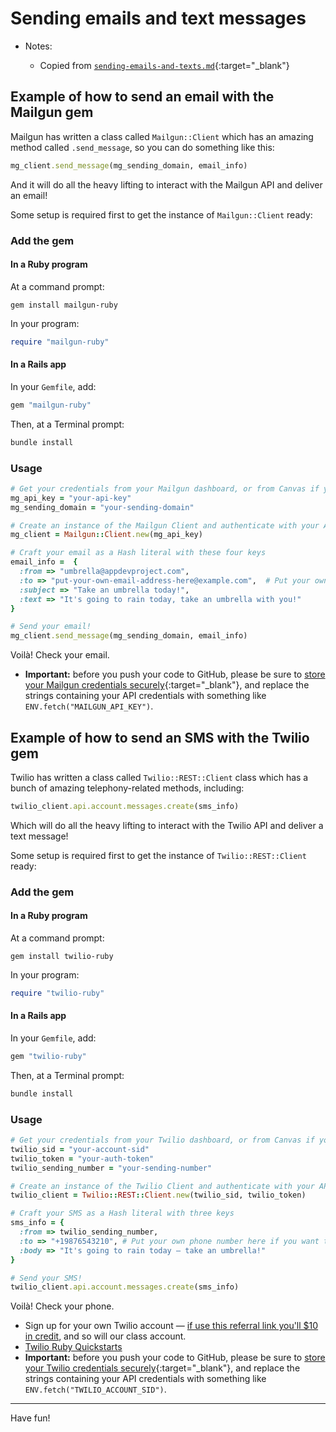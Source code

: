 # Sending emails and text messages

- Notes:

  - Copied from [`sending-emails-and-texts.md`](https://github.com/firstdraft/appdev-chapters/blob/benp-edits/sending-emails-and-texts.md){:target="_blank"}

## Example of how to send an email with the Mailgun gem

Mailgun has written a class called `Mailgun::Client` which has an amazing method called `.send_message`, so you can do something like this:

```ruby
mg_client.send_message(mg_sending_domain, email_info)
```

And it will do all the heavy lifting to interact with the Mailgun API and deliver an email!

Some setup is required first to get the instance of `Mailgun::Client` ready:

### Add the gem

#### In a Ruby program

At a command prompt:

```
gem install mailgun-ruby
```

In your program:

```ruby
require "mailgun-ruby"
```

#### In a Rails app

In your `Gemfile`, add:

```ruby
gem "mailgun-ruby"
```

Then, at a Terminal prompt:

```bash
bundle install
```

### Usage

```ruby
# Get your credentials from your Mailgun dashboard, or from Canvas if you're using mine
mg_api_key = "your-api-key"
mg_sending_domain = "your-sending-domain"

# Create an instance of the Mailgun Client and authenticate with your API key
mg_client = Mailgun::Client.new(mg_api_key)

# Craft your email as a Hash literal with these four keys
email_info =  { 
  :from => "umbrella@appdevproject.com",
  :to => "put-your-own-email-address-here@example.com",  # Put your own email address here if you want to see it in action
  :subject => "Take an umbrella today!",
  :text => "It's going to rain today, take an umbrella with you!"
}

# Send your email!
mg_client.send_message(mg_sending_domain, email_info)
```

Voilà! Check your email.

 - **Important:** before you push your code to GitHub, please be sure to [store your Mailgun credentials securely](https://chapters.firstdraft.com/chapters/792){:target="_blank"}, and replace the strings containing your API credentials with something like `ENV.fetch("MAILGUN_API_KEY")`.

## Example of how to send an SMS with the Twilio gem

Twilio has written a class called  `Twilio::REST::Client` class which has a bunch of amazing telephony-related methods, including:

```ruby
twilio_client.api.account.messages.create(sms_info)
```

Which will do all the heavy lifting to interact with the Twilio API and deliver a text message!

Some setup is required first to get the instance of `Twilio::REST::Client` ready:

### Add the gem

#### In a Ruby program

At a command prompt:

```
gem install twilio-ruby
```

In your program:

```ruby
require "twilio-ruby"
```

#### In a Rails app

In your `Gemfile`, add:

```ruby
gem "twilio-ruby"
```

Then, at a Terminal prompt:

```bash
bundle install
```

### Usage

```ruby
# Get your credentials from your Twilio dashboard, or from Canvas if you're using mine
twilio_sid = "your-account-sid"
twilio_token = "your-auth-token"
twilio_sending_number = "your-sending-number"

# Create an instance of the Twilio Client and authenticate with your API key
twilio_client = Twilio::REST::Client.new(twilio_sid, twilio_token)

# Craft your SMS as a Hash literal with three keys
sms_info = {
  :from => twilio_sending_number,
  :to => "+19876543210", # Put your own phone number here if you want to see it in action
  :body => "It's going to rain today — take an umbrella!"
}

# Send your SMS!
twilio_client.api.account.messages.create(sms_info)
```

Voilà! Check your phone.

 - Sign up for your own Twilio account — [if use this referral link you'll $10 in credit](https://www.twilio.com/referral/86ykDX), and so will our class account.
 - [Twilio Ruby Quickstarts](https://www.twilio.com/docs/quickstart/ruby)
 - **Important:** before you push your code to GitHub, please be sure to [store your Twilio credentials securely](https://chapters.firstdraft.com/chapters/792){:target="_blank"}, and replace the strings containing your API credentials with something like `ENV.fetch("TWILIO_ACCOUNT_SID")`.

---

Have fun!

